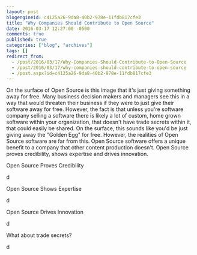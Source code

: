 ```yaml
---
layout: post
blogengineid: c4125a26-9da8-40b2-978e-11fdb817cfe3
title: "Why Companies Should Contribute to Open Source"
date: 2016-03-17 12:27:00 -0500
comments: true
published: true
categories: ["blog", "archives"]
tags: []
redirect_from: 
  - /post/2016/03/17/Why-Companies-Should-Contribute-to-Open-Source
  - /post/2016/03/17/why-companies-should-contribute-to-open-source
  - /post.aspx?id=c4125a26-9da8-40b2-978e-11fdb817cfe3
---
```

<!-- more -->
<p>On the surface of Open Source is this image that it's just giving something away for free. Many business decision makers and managers see this in a way that would threaten their business if they were to just give their software away for free. However, the fact is that unless you're software company selling a software there is likely a lot of custom, home grown software within your organization, that doesn't have trade secrets within it, that could easily be shared. On the surface, this sounds like you'd be just giving away the "Golden Egg" for free. However, the realities of Open Source software are far from this. Open Source software offers a unique benefit to a company that other content production doesn't. Open Source proves credibility, shows expertise and drives innovation.</p>
<p>Open Source Proves Credibility</p>
<p>d</p>
<p>Open Source Shows Expertise</p>
<p>d</p>
<p>Open Source Drives Innovation</p>
<p>d</p>
<p>What about trade secrets?</p>
<p>d</p>
